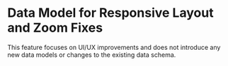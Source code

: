 # Data Model for Responsive Layout and Zoom Fixes

This feature focuses on UI/UX improvements and does not introduce any new data models or changes to the existing data schema.
